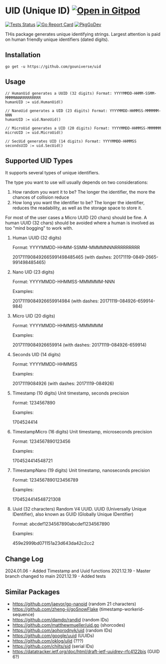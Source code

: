 # UID (Unique ID) <a href="https://gitpod.io/#https://github.com/gouniverse/uid" style="float:right:"><img src="https://gitpod.io/button/open-in-gitpod.svg" alt="Open in Gitpod" loading="lazy"></a>

[![Tests Status](https://github.com/gouniverse/uid/actions/workflows/test.yml/badge.svg?branch=main)](https://github.com/gouniverse/uid/actions/workflows/test.yml)
[![Go Report Card](https://goreportcard.com/badge/github.com/gouniverse/uid)](https://goreportcard.com/report/github.com/gouniverse/uid)
[![PkgGoDev](https://pkg.go.dev/badge/github.com/gouniverse/uid)](https://pkg.go.dev/github.com/gouniverse/uid)

THis package generates unique identifying strings. Largest attention is paid on human friendly unique identifiers (dated digits).

## Installation

```
go get -u https://github.com/gouniverse/uid
```

## Usage
 
 ```
 // HumanUid generates a UUID (32 digits) Format: YYYYMMDD-HHMM-SSMM-MMMMNNNRRRRRRRRR
 humanUID := uid.HumanUid()
 
 // NanoUid generates a UID (23 digits) Format: YYYYMMDD-HHMMSS-MMMMMM-NNN
humanUID := uid.NanoUid()

// MicroUid generates a UID (20 digits) Format: YYYYMMDD-HHMMSS-MMMMMM
microUID := uid.MicroUid()

// SecUid generates UID (14 digits) Format: YYYYMMDD-HHMMSS
secondsUID := uid.SecUid()
 ```

## Supported UID Types

It supports several types of unique identifiers. 

The type you want to use will usually depends on two considerations:

1. How random you want it to be? The longer the identifier, the more the chances of collision reduce
2. How long you want the identifier to be? The longer the identifier, reduces the readability, as well as the storage space to store it.

For most of the user cases a Micro UUID (20 chars) should be fine. A human UUID (32 chars) should be avoided where a human is involved as too "mind bogging" to work with.

1. Human UUID (32 digits)

    Format: YYYYMMDD-HHMM-SSMM-MMMMNNNRRRRRRRRR

    2017111908492665991498485465 (with dashes: 20171119-0849-2665-991498485465)

2. Nano UID (23 digits)

    Format: YYYYMMDD-HHMMSS-MMMMMM-NNN

    Examples:

    20171119084926659914984 (with dashes: 20171119-084926-659914-984)

3. Micro UID (20 digits)

    Format: YYYYMMDD-HHMMSS-MMMMMM

    Examples:

    20171119084926659914 (with dashes: 20171119-084926-659914)

4. Seconds UID (14 digits)

    Format: YYYYMMDD-HHMMSS

    Examples:

    20171119084926 (with dashes: 20171119-084926)

5. Timestamp (10 digits)
    Unit timestamp, seconds precision

    Format: 1234567890

    Examples:

    1704524414


6. TimestampMicro (16 digits)
    Unit timestamp, microseconds precision

    Format: 1234567890123456

    Examples:

    1704524414548721

6. TimestampNano (19 digits)
    Unit timestamp, nanoseconds precision

    Format: 1234567890123456789

    Examples:

    1704524414548721308

7. Uuid (32 characters)
    Random V4 UUID. UUID (Universally Unique IDentifier), also known as GUID (Globally Unique IDentifier)

    Format: abcdef1234567890abcdef1234567890

    Examples:

    459e2999bd071151a23d643da42c2cc2
    

## Change Log
2024.01.06 - Added Timestamp and Uuid functions
2021.12.19 - Master branch changed to main
2021.12.19 - Added tests

## Similar Packages

- https://github.com/jaevor/go-nanoid (random 21 characters)
- https://github.com/zheng-ji/goSnowFlake (timestamp-workerid-sequence)
- https://github.com/damdo/randid (random IDs)
- https://github.com/matthewmueller/uid.go (shorcodes)
- https://github.com/aohorodnyk/uid (random IDs)
- https://github.com/google/uuid (UUIDs)
- https://github.com/oklog/ulid (???)
- https://github.com/chilts/sid (serial IDs)
- https://datatracker.ietf.org/doc/html/draft-ietf-uuidrev-rfc4122bis (GUID 6?)
